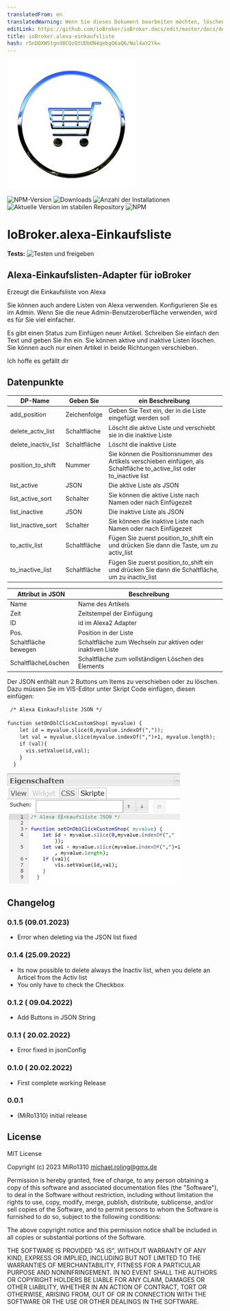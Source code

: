 ```yaml
---
translatedFrom: en
translatedWarning: Wenn Sie dieses Dokument bearbeiten möchten, löschen Sie bitte das Feld "translationsFrom". Andernfalls wird dieses Dokument automatisch erneut übersetzt
editLink: https://github.com/ioBroker/ioBroker.docs/edit/master/docs/de/adapterref/iobroker.alexa-shoppinglist/README.md
title: ioBroker.alexa-einkaufsliste
hash: r5nDQXWStgnd8CQzQtUDbON4qebgQ6aQ6/Nol4aY2Yk=
---
```

![Logo](../../../en/adapterref/iobroker.alexa-shoppinglist/admin/alexa-shoppinglist.png)

![NPM-Version](https://img.shields.io/npm/v/iobroker.alexa-shoppinglist.svg)
![Downloads](https://img.shields.io/npm/dm/iobroker.alexa-shoppinglist.svg)
![Anzahl der Installationen](https://iobroker.live/badges/alexa-shoppinglist-installed.svg)
![Aktuelle Version im stabilen Repository](https://iobroker.live/badges/alexa-shoppinglist-stable.svg)
![NPM](https://nodei.co/npm/iobroker.alexa-shoppinglist.png?downloads=true)

# IoBroker.alexa-Einkaufsliste
**Tests:** ![Testen und freigeben](https://github.com/MiRo1310/ioBroker.alexa-shoppinglist/workflows/Test%20and%20Release/badge.svg)

## Alexa-Einkaufslisten-Adapter für ioBroker
Erzeugt die Einkaufsliste von Alexa

Sie können auch andere Listen von Alexa verwenden. Konfigurieren Sie es im Admin.
Wenn Sie die neue Admin-Benutzeroberfläche verwenden, wird es für Sie viel einfacher.

Es gibt einen Status zum Einfügen neuer Artikel. Schreiben Sie einfach den Text und geben Sie ihn ein.
Sie können aktive und inaktive Listen löschen.
Sie können auch nur einen Artikel in beide Richtungen verschieben.

Ich hoffe es gefällt dir

## Datenpunkte
| DP-Name | Geben Sie | ein Beschreibung |
| ------------------- | ------ | --------------------------------------------------------------------------------------------------- |
| add_position | Zeichenfolge | Geben Sie Text ein, der in die Liste eingefügt werden soll |
| delete_activ_list | Schaltfläche | Löscht die aktive Liste und verschiebt sie in die inaktive Liste |
| delete_inactiv_list | Schaltfläche | Löscht die inaktive Liste |
| position_to_shift | Nummer | Sie können die Positionsnummer des Artikels verschieben einfügen, als Schaltfläche to_active_list oder to_inactive list |
| list_active | JSON | Die aktive Liste als JSON |
| list_active_sort | Schalter | Sie können die aktive Liste nach Namen oder nach Einfügezeit | sortieren |
| list_inactive | JSON | Die inaktive Liste als JSON |
| list_inactive_sort | Schalter | Sie können die inaktive Liste nach Namen oder nach Einfügezeit | sortieren |
| to_activ_list | Schaltfläche | Fügen Sie zuerst position_to_shift ein und drücken Sie dann die Taste, um zu activ_list | zu wechseln |
| to_inactive_list | Schaltfläche | Fügen Sie zuerst position_to_shift ein und drücken Sie dann die Schaltfläche, um zu inactiv_list | zu wechseln |

| Attribut in JSON | Beschreibung |
| ----------------- | ----------------------------------------- |
| Name | Name des Artikels |
| Zeit | Zeitstempel der Einfügung |
| ID | id im Alexa2 Adapter |
| Pos. | Position in der Liste |
| Schaltfläche bewegen | Schaltfläche zum Wechseln zur aktiven oder inaktiven Liste |
| SchaltflächeLöschen | Schaltfläche zum vollständigen Löschen des Elements |

Der JSON enthält nun 2 Buttons um Items zu verschieben oder zu löschen.
Dazu müssen Sie im VIS-Editor unter Skript Code einfügen, diesen einfügen:

```
 /* Alexa Einkaufsliste JSON */

function setOnDblClickCustomShop( myvalue) {
    let id = myvalue.slice(0,myvalue.indexOf(","));
    let val = myvalue.slice(myvalue.indexOf(",")+1, myvalue.length);
    if (val){
      vis.setValue(id,val);
    }
  }
```

![](../../../en/adapterref/iobroker.alexa-shoppinglist/admin/Skript.png)

## Changelog

### 0.1.5 (09.01.2023)

- Error when deleting via the JSON list fixed

### 0.1.4 (25.09.2022)

- Its now possible to delete always the Inactiv list, when you delete an Articel from the Activ list
- You only have to check the Checkbox

### 0.1.2 ( 09.04.2022)

- Add Buttons in JSON String

### 0.1.1 ( 20.02.2022)

- Error fixed in jsonConfig

### 0.1.0 ( 20.02.2022)

- First complete working Release

### 0.0.1

- (MiRo1310) initial release

## License

MIT License

Copyright (c) 2023 MiRo1310 <michael.roling@gmx.de>

Permission is hereby granted, free of charge, to any person obtaining a copy
of this software and associated documentation files (the "Software"), to deal
in the Software without restriction, including without limitation the rights
to use, copy, modify, merge, publish, distribute, sublicense, and/or sell
copies of the Software, and to permit persons to whom the Software is
furnished to do so, subject to the following conditions:

The above copyright notice and this permission notice shall be included in all
copies or substantial portions of the Software.

THE SOFTWARE IS PROVIDED "AS IS", WITHOUT WARRANTY OF ANY KIND, EXPRESS OR
IMPLIED, INCLUDING BUT NOT LIMITED TO THE WARRANTIES OF MERCHANTABILITY,
FITNESS FOR A PARTICULAR PURPOSE AND NONINFRINGEMENT. IN NO EVENT SHALL THE
AUTHORS OR COPYRIGHT HOLDERS BE LIABLE FOR ANY CLAIM, DAMAGES OR OTHER
LIABILITY, WHETHER IN AN ACTION OF CONTRACT, TORT OR OTHERWISE, ARISING FROM,
OUT OF OR IN CONNECTION WITH THE SOFTWARE OR THE USE OR OTHER DEALINGS IN THE
SOFTWARE.